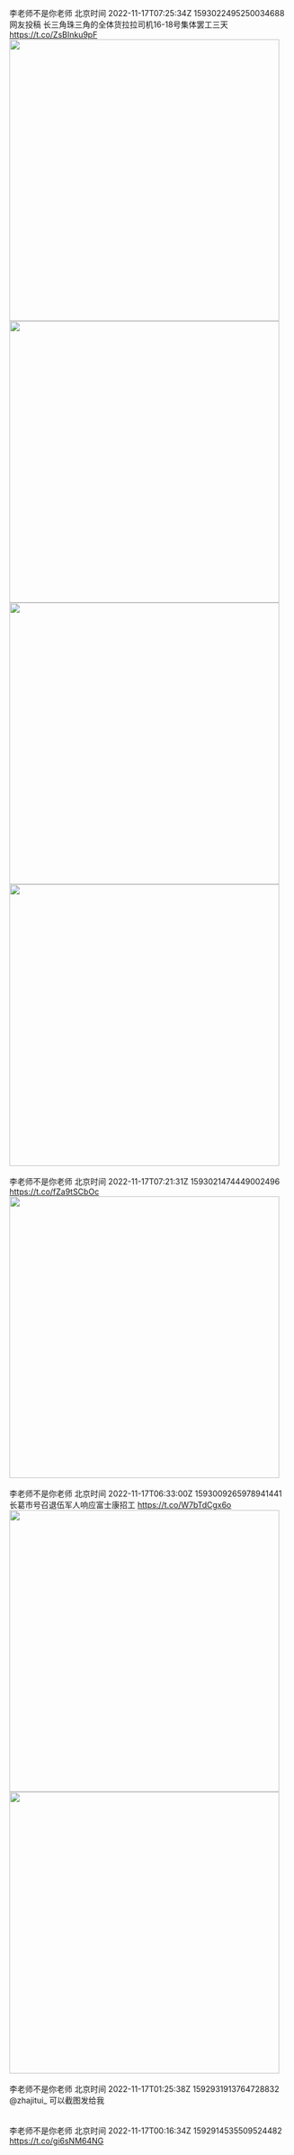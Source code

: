 李老师不是你老师 北京时间 2022-11-17T07:25:34Z 1593022495250034688<br>网友投稿
长三角珠三角的全体货拉拉司机16-18号集体罢工三天 https://t.co/ZsBInku9pF<br><img src='/temp/image/2022/o-Month-11/1593022495250034688_0.jpg' width='480' height='500'><img src='/temp/image/2022/o-Month-11/1593022495250034688_1.jpg' width='480' height='500'><img src='/temp/image/2022/o-Month-11/1593022495250034688_2.jpg' width='480' height='500'><img src='/temp/image/2022/o-Month-11/1593022495250034688_3.jpg' width='480' height='500'><br><br>李老师不是你老师 北京时间 2022-11-17T07:21:31Z 1593021474449002496<br>https://t.co/fZa9tSCbOc<br><img src='/temp/image/2022/o-Month-11/1593021474449002496_0.jpg' width='480' height='500'><br><br>李老师不是你老师 北京时间 2022-11-17T06:33:00Z 1593009265978941441<br>长葛市号召退伍军人响应富士康招工 https://t.co/W7bTdCgx6o<br><img src='/temp/image/2022/o-Month-11/1593009265978941441_0.jpg' width='480' height='500'><img src='/temp/image/2022/o-Month-11/1593009265978941441_1.jpg' width='480' height='500'><br><br>李老师不是你老师 北京时间 2022-11-17T01:25:38Z 1592931913764728832<br>@zhajitui_ 可以截图发给我<br><br><br>李老师不是你老师 北京时间 2022-11-17T00:16:34Z 1592914535509524482<br>https://t.co/gi6sNM64NG<br><br><br>